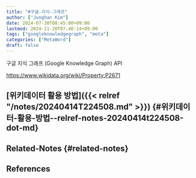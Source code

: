 ```yaml
---
title: "#구글-지식-그래프"
author: ["Junghan Kim"]
date: 2024-07-30T08:45:00+09:00
lastmod: 2024-11-20T07:40:14+09:00
tags: ["googleknowledgegraph", "meta"]
categories: ["MetaWord"]
draft: false
---
```


구글 지식 그래프 (Google Knowledge Graph) API

<https://www.wikidata.org/wiki/Property:P2671>


## [위키데이터 활용 방법]({{< relref "/notes/20240414T224508.md" >}}) {#위키데이터-활용-방법--relref-notes-20240414t224508-dot-md}


## Related-Notes {#related-notes}

## References

<style>.csl-entry{text-indent: -1.5em; margin-left: 1.5em;}</style><div class="csl-bib-body">
</div>
